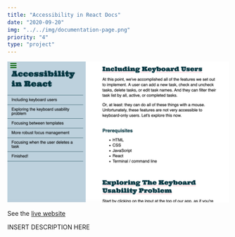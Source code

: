 ```yaml
---
title: "Accessibility in React Docs"
date: "2020-09-20"
img: "../../img/documentation-page.png"
priority: "4"
type: "project"
---
```


![Screenshot of the Craft Beer survey website](../../img/documentation-page.png)

See the [live website](https://codepen.io/marcovidonis/full/rNORQGV)


INSERT DESCRIPTION HERE
